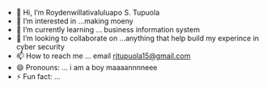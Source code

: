 - 👋 Hi, I’m Roydenwillativaluluapo S. Tupuola
- 👀 I’m interested in ...making moeny
- 🌱 I’m currently learning ... business information system 
- 💞️ I’m looking to collaborate on ...anything that help build my experince in cyber security 
- 📫 How to reach me ... email rjtupuola15@gmail.com
- 😄 Pronouns: ... i am a boy maaaannnneee
- ⚡ Fun fact: ... 

<!---
roytupuola/roytupuola is a ✨ special ✨ repository because its `README.md` (this file) appears on your GitHub profile.
You can click the Preview link to take a look at your changes.
--->
